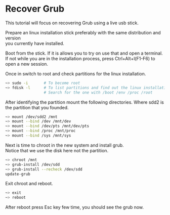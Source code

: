 # Recover Grub

This tutorial will focus on recovering Grub using a live usb stick.

Prepare an linux installation stick preferably with the same distribution and version  
you currently have installed.

Boot from the stick. If it is allows you to try on use that and open a terminal.  
If not while you are in the installation process, press Ctrl+Alt+l(F1-F6) to open a new session.

Once in switch to root and check partitions for the linux installation.

```bash
~> sudo -i       # To become root
~> fdisk -l      # To list partitions and find out the linux installation one
                 # Search for the one with /boot /env /proc /root
```

After identifying the partition mount the following directories. Where sdd2 is the partition that you founded.

```bash
~> mount /dev/sdd2 /mnt
~> mount --bind /dev /mnt/dev
~> mount --bind /dev/pts /mnt/dev/pts
~> mount --bind /proc /mnt/proc
~> mount --bind /sys /mnt/sys
```

Next is time to chroot in the new system and install grub.  
Notice that we use the disk here not the partition.

```bash
~> chroot /mnt
~> grub-install /dev/sdd
~> grub-install --recheck /dev/sdd
update-grub
```

Exit chroot and reboot.

```bash
~> exit
~> reboot
```

After reboot press Esc key few time, you should see the grub now.
